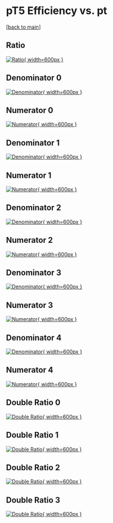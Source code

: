 # pT5 Efficiency vs. pt

[[back to main](./)]



## Ratio

[![Ratio](../mtv/var/pT5_loweta_11_-1_eff_pt.png){ width=600px }](../mtv/var/pT5_loweta_11_-1_eff_pt.pdf)

## Denominator 0

[![Denominator](../mtv/den/pT5_loweta_11_-1_eff_pt_den0.png){ width=600px }](../mtv/den/pT5_loweta_11_-1_eff_pt_den0.pdf)

## Numerator 0

[![Numerator](../mtv/num/pT5_loweta_11_-1_eff_pt_num0.png){ width=600px }](../mtv/num/pT5_loweta_11_-1_eff_pt_num0.pdf)

## Denominator 1

[![Denominator](../mtv/den/pT5_loweta_11_-1_eff_pt_den1.png){ width=600px }](../mtv/den/pT5_loweta_11_-1_eff_pt_den1.pdf)

## Numerator 1

[![Numerator](../mtv/num/pT5_loweta_11_-1_eff_pt_num1.png){ width=600px }](../mtv/num/pT5_loweta_11_-1_eff_pt_num1.pdf)

## Denominator 2

[![Denominator](../mtv/den/pT5_loweta_11_-1_eff_pt_den2.png){ width=600px }](../mtv/den/pT5_loweta_11_-1_eff_pt_den2.pdf)

## Numerator 2

[![Numerator](../mtv/num/pT5_loweta_11_-1_eff_pt_num2.png){ width=600px }](../mtv/num/pT5_loweta_11_-1_eff_pt_num2.pdf)

## Denominator 3

[![Denominator](../mtv/den/pT5_loweta_11_-1_eff_pt_den3.png){ width=600px }](../mtv/den/pT5_loweta_11_-1_eff_pt_den3.pdf)

## Numerator 3

[![Numerator](../mtv/num/pT5_loweta_11_-1_eff_pt_num3.png){ width=600px }](../mtv/num/pT5_loweta_11_-1_eff_pt_num3.pdf)

## Denominator 4

[![Denominator](../mtv/den/pT5_loweta_11_-1_eff_pt_den4.png){ width=600px }](../mtv/den/pT5_loweta_11_-1_eff_pt_den4.pdf)

## Numerator 4

[![Numerator](../mtv/num/pT5_loweta_11_-1_eff_pt_num4.png){ width=600px }](../mtv/num/pT5_loweta_11_-1_eff_pt_num4.pdf)

## Double Ratio 0

[![Double Ratio](../mtv/ratio/pT5_loweta_11_-1_eff_pt_ratio0.png){ width=600px }](../mtv/ratio/pT5_loweta_11_-1_eff_pt_ratio0.pdf)

## Double Ratio 1

[![Double Ratio](../mtv/ratio/pT5_loweta_11_-1_eff_pt_ratio1.png){ width=600px }](../mtv/ratio/pT5_loweta_11_-1_eff_pt_ratio1.pdf)

## Double Ratio 2

[![Double Ratio](../mtv/ratio/pT5_loweta_11_-1_eff_pt_ratio2.png){ width=600px }](../mtv/ratio/pT5_loweta_11_-1_eff_pt_ratio2.pdf)

## Double Ratio 3

[![Double Ratio](../mtv/ratio/pT5_loweta_11_-1_eff_pt_ratio3.png){ width=600px }](../mtv/ratio/pT5_loweta_11_-1_eff_pt_ratio3.pdf)

